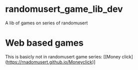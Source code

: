 # randomusert_game_lib_dev
A lib of games on series of randomusert
# Web based games
This is basicly not in randomusert game series:
[[Money click] (https://rnadomusert.github.io/Moneyclick)]
